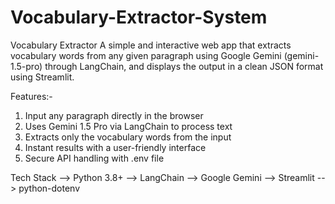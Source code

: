 # Vocabulary-Extractor-System
Vocabulary Extractor
A simple and interactive web app that extracts vocabulary words from any given paragraph using Google Gemini (gemini-1.5-pro) through LangChain, and displays the output in a clean JSON format using Streamlit.

Features:-
1. Input any paragraph directly in the browser
2. Uses Gemini 1.5 Pro via LangChain to process text
3. Extracts only the vocabulary words from the input
4. Instant results with a user-friendly interface
5. Secure API handling with .env file

Tech Stack
--> Python 3.8+
--> LangChain
--> Google Gemini
--> Streamlit
--> python-dotenv
